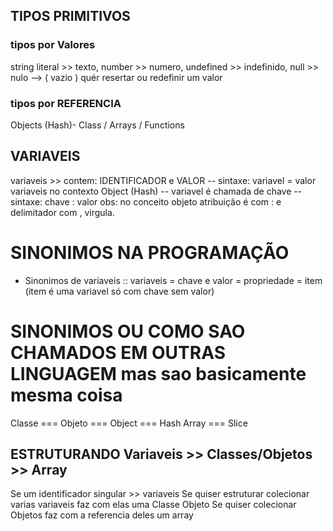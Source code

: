## TIPOS PRIMITIVOS
### tipos por Valores
string literal >> texto,
number >> numero,
undefined >> indefinido,
null >> nulo --> ( vazio ) quér resertar ou redefinir um valor

### tipos por REFERENCIA
Objects (Hash)- Class / Arrays / Functions




## VARIAVEIS 
variaveis >> contem: IDENTIFICADOR e VALOR  -- sintaxe: variavel = valor
variaveis no contexto Object (Hash) -- variavel é chamada de chave -- sintaxe: chave : valor 
  obs: no conceito objeto atribuição é com : e delimitador com , virgula.



# SINONIMOS NA PROGRAMAÇÃO
+ Sinonimos de variaveis ::
variaveis = chave e valor = propriedade = item (item é uma variavel só com chave sem valor) 

# SINONIMOS OU COMO SAO CHAMADOS EM OUTRAS LINGUAGEM mas sao basicamente mesma coisa
Classe === Objeto === Object === Hash
Array === Slice


## ESTRUTURANDO Variaveis >>  Classes/Objetos  >> Array
Se um identificador singular >> variaveis
Se quiser estruturar colecionar varias variaveis faz com elas uma Classe Objeto
Se quiser colecionar Objetos faz com a referencia deles um array 

